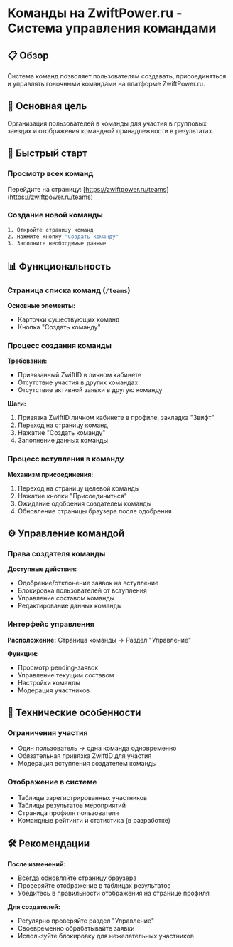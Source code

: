 # Команды на ZwiftPower.ru - Система управления командами

## 📋 Обзор

Система команд позволяет пользователям создавать, присоединяться и управлять гоночными командами
на платформе ZwiftPower.ru.

## 🎯 Основная цель

Организация пользователей в команды для участия в групповых заездах и отображения командной
принадлежности в результатах.

## 🚀 Быстрый старт

### Просмотр всех команд

Перейдите на страницу: [https://zwiftpower.ru/teams](https://zwiftpower.ru/teams)

### Создание новой команды

```bash
1. Откройте страницу команд
2. Нажмите кнопку "Создать команду"
3. Заполните необходимые данные
```

## 📊 Функциональность

### Страница списка команд (`/teams`)

**Основные элементы:**

- Карточки существующих команд
- Кнопка "Создать команду"

### Процесс создания команды

**Требования:**

- Привязанный ZwiftID в личном кабинете
- Отсутствие участия в других командах
- Отсутствие активной заявки в другую команду

**Шаги:**

1. Привязка ZwiftID личном кабинете в профиле, закладка "Звифт"
2. Переход на страницу команд
3. Нажатие "Создать команду"
4. Заполнение данных команды

### Процесс вступления в команду

**Механизм присоединения:**

1. Переход на страницу целевой команды
2. Нажатие кнопки "Присоединиться"
3. Ожидание одобрения создателем команды
4. Обновление страницы браузера после одобрения

## ⚙️ Управление командой

### Права создателя команды

**Доступные действия:**

- Одобрение/отклонение заявок на вступление
- Блокировка пользователей от вступления
- Управление составом команды
- Редактирование данных команды

### Интерфейс управления

**Расположение:** Страница команды → Раздел "Управление"

**Функции:**

- Просмотр pending-заявок
- Управление текущим составом
- Настройки команды
- Модерация участников

## 🔄 Технические особенности

### Ограничения участия

- Один пользователь → одна команда одновременно
- Обязательная привязка ZwiftID для участия
- Модерация вступления создателем команды

### Отображение в системе

- Таблицы зарегистрированных участников
- Таблицы результатов мероприятий
- Страница профиля пользователя
- Командные рейтинги и статистика (в разработке)

## 🛠️ Рекомендации

**После изменений:**

- Всегда обновляйте страницу браузера
- Проверяйте отображение в таблицах результатов
- Убедитесь в правильности отображения на странице профиля

**Для создателей:**

- Регулярно проверяйте раздел "Управление"
- Своевременно обрабатывайте заявки
- Используйте блокировку для нежелательных участников

